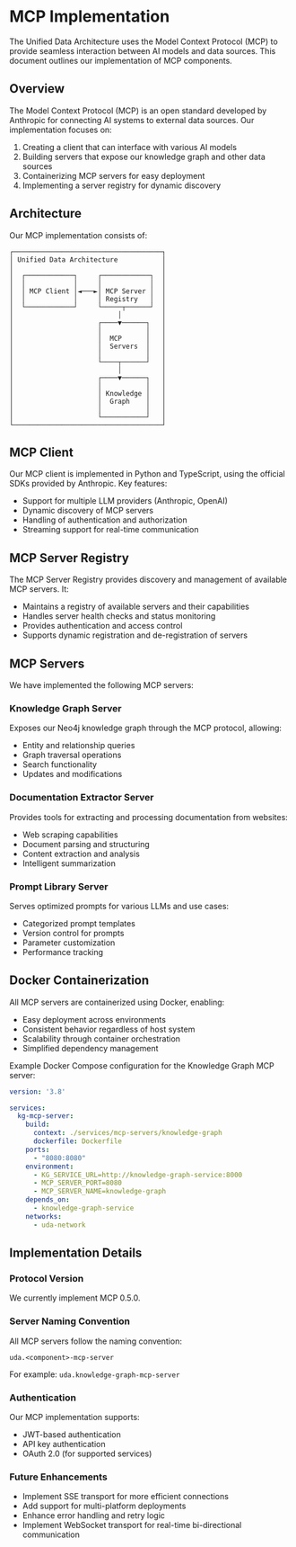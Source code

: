 # MCP Implementation

The Unified Data Architecture uses the Model Context Protocol (MCP) to provide seamless interaction between AI models and data sources. This document outlines our implementation of MCP components.

## Overview

The Model Context Protocol (MCP) is an open standard developed by Anthropic for connecting AI systems to external data sources. Our implementation focuses on:

1. Creating a client that can interface with various AI models
2. Building servers that expose our knowledge graph and other data sources
3. Containerizing MCP servers for easy deployment
4. Implementing a server registry for dynamic discovery

## Architecture

Our MCP implementation consists of:

```
┌─────────────────────────────────────┐
│ Unified Data Architecture           │
│                                     │
│  ┌────────────┐     ┌────────────┐  │
│  │            │     │            │  │
│  │ MCP Client │◄───►│ MCP Server │  │
│  │            │     │ Registry   │  │
│  └────────────┘     └─────┬──────┘  │
│                          │          │
│                     ┌────▼──────┐   │
│                     │           │   │
│                     │  MCP      │   │
│                     │  Servers  │   │
│                     │           │   │
│                     └────┬──────┘   │
│                          │          │
│                     ┌────▼──────┐   │
│                     │           │   │
│                     │ Knowledge │   │
│                     │  Graph    │   │
│                     │           │   │
│                     └───────────┘   │
└─────────────────────────────────────┘
```

## MCP Client

Our MCP client is implemented in Python and TypeScript, using the official SDKs provided by Anthropic. Key features:

- Support for multiple LLM providers (Anthropic, OpenAI)
- Dynamic discovery of MCP servers
- Handling of authentication and authorization
- Streaming support for real-time communication

## MCP Server Registry

The MCP Server Registry provides discovery and management of available MCP servers. It:

- Maintains a registry of available servers and their capabilities
- Handles server health checks and status monitoring
- Provides authentication and access control
- Supports dynamic registration and de-registration of servers

## MCP Servers

We have implemented the following MCP servers:

### Knowledge Graph Server

Exposes our Neo4j knowledge graph through the MCP protocol, allowing:
- Entity and relationship queries
- Graph traversal operations
- Search functionality
- Updates and modifications

### Documentation Extractor Server

Provides tools for extracting and processing documentation from websites:
- Web scraping capabilities
- Document parsing and structuring
- Content extraction and analysis
- Intelligent summarization

### Prompt Library Server

Serves optimized prompts for various LLMs and use cases:
- Categorized prompt templates
- Version control for prompts
- Parameter customization
- Performance tracking

## Docker Containerization

All MCP servers are containerized using Docker, enabling:
- Easy deployment across environments
- Consistent behavior regardless of host system
- Scalability through container orchestration
- Simplified dependency management

Example Docker Compose configuration for the Knowledge Graph MCP server:

```yaml
version: '3.8'

services:
  kg-mcp-server:
    build:
      context: ./services/mcp-servers/knowledge-graph
      dockerfile: Dockerfile
    ports:
      - "8080:8080"
    environment:
      - KG_SERVICE_URL=http://knowledge-graph-service:8000
      - MCP_SERVER_PORT=8080
      - MCP_SERVER_NAME=knowledge-graph
    depends_on:
      - knowledge-graph-service
    networks:
      - uda-network
```

## Implementation Details

### Protocol Version

We currently implement MCP 0.5.0.

### Server Naming Convention

All MCP servers follow the naming convention:
```
uda.<component>-mcp-server
```

For example: `uda.knowledge-graph-mcp-server`

### Authentication

Our MCP implementation supports:
- JWT-based authentication
- API key authentication
- OAuth 2.0 (for supported services)

### Future Enhancements

- Implement SSE transport for more efficient connections
- Add support for multi-platform deployments
- Enhance error handling and retry logic
- Implement WebSocket transport for real-time bi-directional communication
